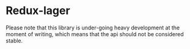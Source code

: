 # Redux-lager

Please note that this library is under-going heavy development at the moment of
writing, which means that the api should not be considered stable.
